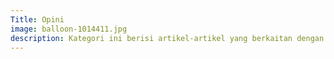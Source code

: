 ```yaml
---
Title: Opini
image: balloon-1014411.jpg
description: Kategori ini berisi artikel-artikel yang berkaitan dengan Opini saya Pribadi yang saya tuangkan di Blog ini, seperti Ulasan, Pendapat, Gagasan, Masukkan, dll.
---
```

